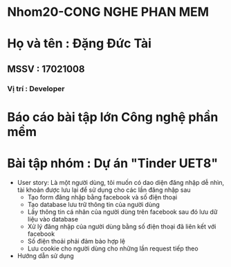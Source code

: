 # Nhom20-CONG NGHE PHAN MEM
# Họ và tên : Đặng Đức Tài
## MSSV : 17021008 
### Vị trí : Developer
# Báo cáo bài tập lớn Công nghệ phần mềm

# Bài tập nhóm : Dự án "Tinder UET8"
* User story: Là một người dùng, tôi muốn có dao diện đăng nhập dễ nhìn, tài khoản được lưu lại để sử dụng cho các lần đăng nhập sau
  - Tạo form đăng nhập bằng facebook và số điện thoại
  - Tạo database lưu trữ thông tin của người dùng
  - Lấy thông tin cá nhân của người dùng trên facebook sau đó lưu dữ liệu vào database
  - Xử lý đăng nhập của người dùng bằng số điện thoại đã liên kết với facebook
  - Số điện thoải phải đảm bảo hợp lệ 
  - Lưu cookie cho người dùng cho những lần request tiếp theo
* Hướng dẫn sử dụng
  
  
